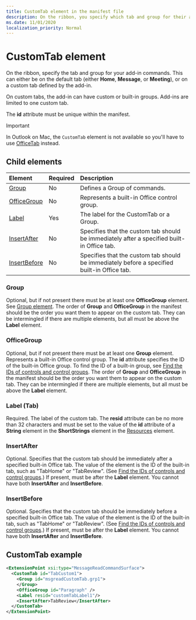 ```yaml
---
title: CustomTab element in the manifest file
description: On the ribbon, you specify which tab and group for their add-in commands.
ms.date: 11/01/2020
localization_priority: Normal
---
```


# CustomTab element

On the ribbon, specify the tab and group for your add-in commands. This can either be on the default tab (either **Home**, **Message**, or **Meeting**), or on a custom tab defined by the add-in.

On custom tabs, the add-in can have custom or built-in groups. Add-ins are limited to one custom tab.

The **id** attribute must be unique within the manifest.

> [!IMPORTANT]
> In Outlook on Mac, the `CustomTab` element is not available so you'll have to use [OfficeTab](officetab.md) instead.

## Child elements

|  Element |  Required  |  Description  |
|:-----|:-----|:-----|
|  [Group](group.md)      | No |  Defines a Group of commands.  |
|  [OfficeGroup](#officegroup)      | No |  Represents a built-in Office control group.  |
|  [Label](#label-tab)      | Yes |  The label for the CustomTab or a Group.  |
|  [InsertAfter](#insertafter)      | No |  Specifies that the custom tab should be immediately after a specified built-in Office tab.  |
|  [InsertBefore](#insertbefore)      | No |  Specifies that the custom tab should be immediately before a specified built-in Office tab.  |

### Group

Optional, but if not present there must be at least one **OfficeGroup** element. See [Group element](group.md). The order of **Group** and **OfficeGroup** in the manifest should be the order you want them to appear on the custom tab. They can be intermingled if there are multiple elements, but all must be above the **Label** element.

### OfficeGroup

Optional, but if not present there must be at least one **Group** element. Represents a built-in Office control group. The **id** attribute specifies the ID of the built-in Office group. To find the ID of a built-in group, see [Find the IDs of controls and control groups](../../design/built-in-button-integration.md#find-the-ids-of-controls-and-control-groups). The order of **Group** and **OfficeGroup** in the manifest should be the order you want them to appear on the custom tab. They can be intermingled if there are multiple elements, but all must be above the **Label** element.

### Label (Tab)

Required. The label of the custom tab. The **resid** attribute can be no more than 32 characters and must be set to the value of the **id** attribute of a **String** element in the **ShortStrings** element in the [Resources](resources.md) element.

### InsertAfter

Optional. Specifies that the custom tab should be immediately after a specified built-in Office tab. The value of the element is the ID of the built-in tab, such as "TabHome" or "TabReview". (See [Find the IDs of controls and control groups](../../design/built-in-button-integration.md#find-the-ids-of-controls-and-control-groups).) If present, must be after the **Label** element. You cannot have both **InsertAfter** and **InsertBefore**.

### InsertBefore

Optional. Specifies that the custom tab should be immediately before a specified built-in Office tab. The value of the element is the ID of the built-in tab, such as "TabHome" or "TabReview". (See [Find the IDs of controls and control groups](../../design/built-in-button-integration.md#find-the-ids-of-controls-and-control-groups).)  If present, must be after the **Label** element. You cannot have both **InsertAfter** and **InsertBefore**.

## CustomTab example

```xml
<ExtensionPoint xsi:type="MessageReadCommandSurface">
  <CustomTab id="TabCustom1">
    <Group id="msgreadCustomTab.grp1">
    </Group>
    <OfficeGroup id="Paragraph" />
    <Label resid="customTabLabel1"/>
    <InsertAfter>TabReview</InsertAfter>
  </CustomTab>
</ExtensionPoint>
```
